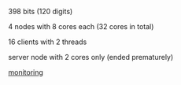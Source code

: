 398 bits (120 digits)

4 nodes with 8 cores each (32 cores in total)

16 clients with 2 threads

server node with 2 cores only (ended prematurely)

[monitoring](https://console.cloud.google.com/monitoring/dashboards/builder/73fee302-005b-432f-924d-68e88ae2ebf5?project=cado-nfs-cloud&dashboardBuilderState=%257B%2522editModeEnabled%2522:false%257D&startTime=20220522T210035-07:00&endTime=20220522T220035-07:00)
